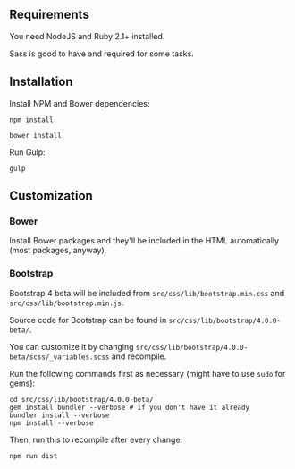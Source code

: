## Requirements

You need NodeJS and Ruby 2.1+ installed.

Sass is good to have and required for some tasks.

## Installation

Install NPM and Bower dependencies:

```
npm install

bower install
```

Run Gulp:

```
gulp
```

## Customization

### Bower

Install Bower packages and they'll be included in the HTML automatically (most packages, anyway).

### Bootstrap

Bootstrap 4 beta will be included from `src/css/lib/bootstrap.min.css` and `src/css/lib/bootstrap.min.js`.

Source code for Bootstrap can be found in `src/css/lib/bootstrap/4.0.0-beta/`.

You can customize it by changing `src/css/lib/bootstrap/4.0.0-beta/scss/_variables.scss` and recompile.

Run the following commands first as necessary (might have to use `sudo` for gems):

```
cd src/css/lib/bootstrap/4.0.0-beta/
gem install bundler --verbose # if you don't have it already
bundler install --verbose
npm install --verbose
```

Then, run this to recompile after every change:

```
npm run dist

```
